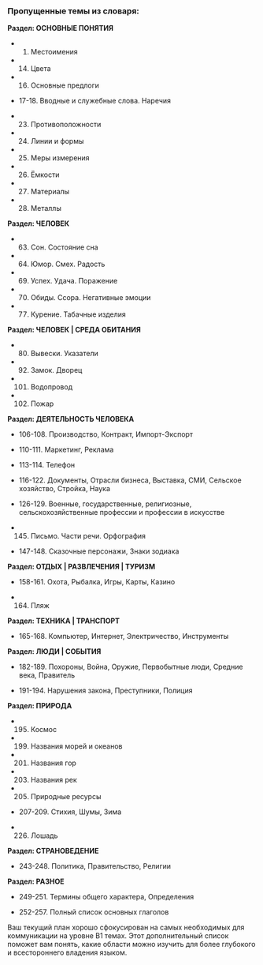 ### Пропущенные темы из словаря:

**Раздел: ОСНОВНЫЕ ПОНЯТИЯ**

- 1. Местоимения  
        
- 14. Цвета  
        
- 16. Основные предлоги  
        
- 17-18. Вводные и служебные слова. Наречия  
    
- 23. Противоположности  
        
- 24. Линии и формы  
        
- 25. Меры измерения  
        
- 26. Ёмкости  
        
- 27. Материалы  
        
- 28. Металлы  
        

**Раздел: ЧЕЛОВЕК**

- 63. Сон. Состояние сна  
        
- 64. Юмор. Смех. Радость  
        
- 69. Успех. Удача. Поражение  
        
- 70. Обиды. Ссора. Негативные эмоции  
        
- 77. Курение. Табачные изделия  
        

**Раздел: ЧЕЛОВЕК | СРЕДА ОБИТАНИЯ**

- 80. Вывески. Указатели  
        
- 92. Замок. Дворец  
        
- 101. Водопровод  
        
- 102. Пожар  
        

**Раздел: ДЕЯТЕЛЬНОСТЬ ЧЕЛОВЕКА**

- 106-108. Производство, Контракт, Импорт-Экспорт  
    
- 110-111. Маркетинг, Реклама  
    
- 113-114. Телефон  
    
- 116-122. Документы, Отрасли бизнеса, Выставка, СМИ, Сельское хозяйство, Стройка, Наука  
    
- 126-129. Военные, государственные, религиозные, сельскохозяйственные профессии и профессии в искусстве  
    
- 145. Письмо. Части речи. Орфография  
        
- 147-148. Сказочные персонажи, Знаки зодиака  
    

**Раздел: ОТДЫХ | РАЗВЛЕЧЕНИЯ | ТУРИЗМ**

- 158-161. Охота, Рыбалка, Игры, Карты, Казино  
    
- 164. Пляж  
        

**Раздел: ТЕХНИКА | ТРАНСПОРТ**

- 165-168. Компьютер, Интернет, Электричество, Инструменты  
    

**Раздел: ЛЮДИ | СОБЫТИЯ**

- 182-189. Похороны, Война, Оружие, Первобытные люди, Средние века, Правитель  
    
- 191-194. Нарушения закона, Преступники, Полиция  
    

**Раздел: ПРИРОДА**

- 195. Космос  
        
- 199. Названия морей и океанов  
        
- 201. Названия гор  
        
- 203. Названия рек  
        
- 205. Природные ресурсы  
        
- 207-209. Стихия, Шумы, Зима  
    
- 226. Лошадь  
        

**Раздел: СТРАНОВЕДЕНИЕ**

- 243-248. Политика, Правительство, Религии  
    

**Раздел: РАЗНОЕ**

- 249-251. Термины общего характера, Определения  
    
- 252-257. Полный список основных глаголов  
    

Ваш текущий план хорошо сфокусирован на самых необходимых для коммуникации на уровне B1 темах. Этот дополнительный список поможет вам понять, какие области можно изучить для более глубокого и всестороннего владения языком.